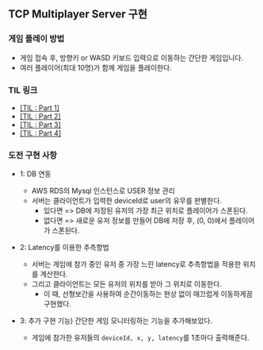 ## TCP Multiplayer Server 구현

### 게임 플레이 방법

- 게임 접속 후, 방향키 or WASD 키보드 입력으로 이동하는 간단한 게임입니다.
- 여러 플레이어(최대 10명)가 함께 게임을 플레이한다.

### TIL 링크

- [[TIL : Part 1]](https://velog.io/@kyheon/TIL241024-%EB%A9%80%ED%8B%B0-%ED%94%8C%EB%A0%88%EC%9D%B4%EC%96%B4-%EA%B2%8C%EC%9E%84-%EC%84%9C%EB%B2%84-Part.1)
- [[TIL : Part 2]](https://velog.io/@kyheon/TIL241025-%EB%A9%80%ED%8B%B0%ED%94%8C%EB%A0%88%EC%9D%B4%EC%96%B4-%EA%B2%8C%EC%9E%84-%EC%84%9C%EB%B2%84-Part.2)
- [[TIL : Part 3]](https://velog.io/@kyheon/TIL241028241029-%EB%8D%B0%EB%93%9C-%EB%A0%88%EC%BB%A4%EB%8B%9D-%EB%A9%80%ED%8B%B0%ED%94%8C%EB%A0%88%EC%9D%B4%EC%96%B4-%EA%B2%8C%EC%9E%84-%EC%84%9C%EB%B2%84-Part.3)
- [[TIL : Part 4]](https://velog.io/@kyheon/TIL241030241031-DB-%EC%97%B0%EB%8F%99-%EB%A9%80%ED%8B%B0%ED%94%8C%EB%A0%88%EC%9D%B4%EC%96%B4-%EA%B2%8C%EC%9E%84-%EC%84%9C%EB%B2%84-Part.Final)

### 도전 구현 사항

- 1: DB 연동

  - AWS RDS의 Mysql 인스턴스로 USER 정보 관리
  - 서버는 클라이언트가 입력한 deviceId로 user의 유무를 판별한다.
    - 있다면 => DB에 저장된 유저의 가장 최근 위치로 플레이어가 스폰된다.
    - 없다면 => 새로운 유저 정보를 만들어 DB에 저장 후, (0, 0)에서 플레이어가 스폰된다.

- 2: Latency를 이용한 추측항법

  - 서버는 게임에 참가 중인 유저 중 가장 느린 latency로 추측항법을 적용한 위치를 계산한다.
  - 그리고 클라이언트는 모든 유저의 위치를 받아 그 위치로 이동한다.
    - 이 때, 선형보간을 사용하여 순간이동하는 현상 없이 매끄럽게 이동하게끔 구현했다.

- 3: 추가 구현 기능) 간단한 게임 모니터링하는 기능을 추가해보았다.
  - 게임에 참가한 유저들의 `deviceId, x, y, latency`를 1초마다 출력해준다.
